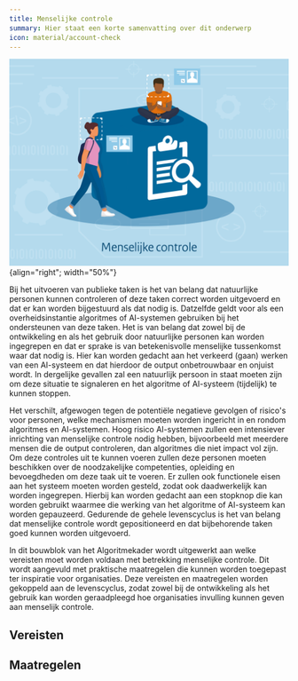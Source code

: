 ```yaml
---
title: Menselijke controle
summary: Hier staat een korte samenvatting over dit onderwerp
icon: material/account-check
---
```


![menselijke-controle](../../afbeeldingen/bouwblokken/menselijke-controle.jpg "visuele weergave menselijke controle"){align="right"; width="50%"}

Bij het uitvoeren van publieke taken is het van belang dat natuurlijke personen kunnen controleren of deze taken correct worden uitgevoerd en dat er kan worden bijgestuurd als dat nodig is.
Datzelfde geldt voor als een overheidsinstantie algoritmes of AI-systemen gebruiken bij het ondersteunen van deze taken. Het is van belang dat zowel bij de ontwikkeling en als het gebruik door natuurlijke personen kan worden ingegrepen en dat er sprake is van betekenisvolle menselijke tussenkomst waar dat nodig is.
Hier kan worden gedacht aan het verkeerd (gaan) werken van een AI-systeem en dat hierdoor de output onbetrouwbaar en onjuist wordt. In dergelijke gevallen zal een natuurlijk persoon in staat moeten zijn om deze situatie te signaleren en het algoritme of AI-systeem (tijdelijk) te kunnen stoppen.

Het verschilt, afgewogen tegen de potentiële negatieve gevolgen of risico's voor personen, welke mechanismen moeten worden ingericht in en rondom algoritmes en AI-systemen.
Hoog risico AI-systemen zullen een intensiever inrichting van menselijke controle nodig hebben, bijvoorbeeld met meerdere mensen die de output controleren, dan algoritmes die niet impact vol zijn.
Om deze controles uit te kunnen voeren zullen deze personen moeten beschikken over de noodzakelijke competenties, opleiding en bevoegdheden om deze taak uit te voeren. Er zullen ook functionele eisen aan het systeem moeten worden gesteld, zodat ook daadwerkelijk kan worden ingegrepen.
Hierbij kan worden gedacht aan een stopknop die kan worden gebruikt waarmee die werking van het algoritme of AI-systeem kan worden gepauzeerd.
Gedurende de gehele levenscyclus is het van belang dat menselijke controle wordt gepositioneerd en dat bijbehorende taken goed kunnen worden uitgevoerd.

In dit bouwblok van het Algoritmekader wordt uitgewerkt aan welke vereisten moet worden voldaan met betrekking menselijke controle.
Dit wordt aangevuld met praktische maatregelen die kunnen worden toegepast ter inspiratie voor organisaties. Deze vereisten en maatregelen worden gekoppeld aan de levenscyclus, zodat zowel bij de ontwikkeling als het gebruik kan worden geraadpleegd hoe organisaties invulling kunnen geven aan menselijk controle.

## Vereisten

<!-- list_vereisten bouwblok/menselijke-controle -->

## Maatregelen

<!-- list_maatregelen bouwblok/menselijke-controle-->
